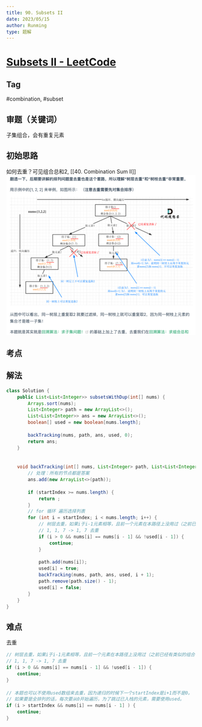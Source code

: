 ```yaml
---
title: 90. Subsets II
date: 2023/05/15
author: Runming
type: 题解
---
```


# [Subsets II - LeetCode](https://leetcode.com/problems/subsets-ii/description/)
## Tag
#combination, #subset

## 审题（关键词） 
子集组合，会有重复元素

## 初始思路  
如何去重？可见组合总和2, [[40. Combination Sum II]]
![90. Subsets II](./attachment/subsets2.png)
## 考点  

## 解法  

```java
class Solution {
    public List<List<Integer>> subsetsWithDup(int[] nums) {
        Arrays.sort(nums);
        List<Integer> path = new ArrayList<>();
        List<List<Integer>> ans = new ArrayList<>();
        boolean[] used = new boolean[nums.length];

        backTracking(nums, path, ans, used, 0);
        return ans;
    }


    void backTracking(int[] nums, List<Integer> path, List<List<Integer>> ans, boolean[] used, int startIndex) {
        // 处理：所有的节点都是答案
        ans.add(new ArrayList<>(path));

        if (startIndex >= nums.length) {
            return ;
        }
        // for 循环 遍历选择列表
        for (int i = startIndex; i < nums.length; i++) {
            // 树层去重，如果i于i-1元素相等，且前一个元素在本路径上没用过（之前已经有类似的组合了）
            // 1, 1, 7 -> 1, 7 去重
            if (i > 0 && nums[i] == nums[i - 1] && !used[i - 1]) {
                continue;
            }

            path.add(nums[i]);
            used[i] = true;
            backTracking(nums, path, ans, used, i + 1);
            path.remove(path.size() - 1);
            used[i] = false;
        }
    }
}
```

## 难点
去重

```java
// 树层去重，如果i于i-1元素相等，且前一个元素在本路径上没用过（之前已经有类似的组合了）
// 1, 1, 7 -> 1, 7 去重
if (i > 0 && nums[i] == nums[i - 1] && !used[i - 1]) {
    continue;
}

// 本题也可以不使用used数组来去重，因为递归的时候下一个startIndex是i+1而不是0。
// 如果要是全排列的话，每次要从0开始遍历，为了跳过已入栈的元素，需要使用used。
if (i > startIndex && nums[i] == nums[i - 1] ) {
	continue;
}
```